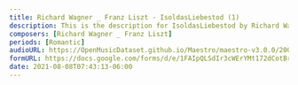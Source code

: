 ```yaml
---
title: Richard Wagner _ Franz Liszt - IsoldasLiebestod (1)
description: This is the description for IsoldasLiebestod by Richard Wagner _ Franz Liszt
composers: [Richard Wagner _ Franz Liszt]
periods: [Romantic]
audioURL: https://OpenMusicDataset.github.io/Maestro/maestro-v3.0.0/2006/MIDI-Unprocessed_16_R1_2006_01-04_ORIG_MID--AUDIO_16_R1_2006_02_Track02_wav.midi
formURL: https://docs.google.com/forms/d/e/1FAIpQLSdIr3cWErYMt172dCotBrNI4GBac7mXOGxriNqCRbwGP_sssQ/viewform
date: 2021-08-08T07:43:13-06:00
---
```

